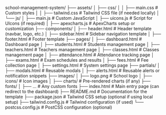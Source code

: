 school-management-system/
├── assets/
│   ├── css/
│   │   ├── main.css         # Custom styles
│   │   ├── tailwind.css     # Tailwind CSS file (if needed locally)
│   └── js/
│       ├── main.js          # Custom JavaScript
│       ├── uicons.js        # Script for UIcons (if required)
│       ├── apexcharts.js    # ApexCharts setup or customization
├── components/
│   ├── header.html          # Header template (navbar, logo, etc.)
│   ├── sidebar.html         # Sidebar navigation template
│   ├── footer.html          # Footer template
├── pages/
│   ├── dashboard.html       # Dashboard page
│   ├── students.html        # Students management page
│   ├── teachers.html        # Teachers management page
│   ├── classes.html         # Classes management page
│   ├── attendance.html      # Attendance tracking page
│   ├── exams.html           # Exam schedules and results
│   ├── fees.html            # Fee collection page
│   ├── settings.html        # System settings page
├── partials/
│   ├── modals.html          # Reusable modals
│   ├── alerts.html          # Reusable alerts or notification snippets
├── images/
│   ├── logo.png             # School logo
│   ├── icons/               # Icon images
│   ├── charts/              # Pre-rendered charts (if any)
├── fonts/
│   ├── ...                  # Any custom fonts
├── index.html               # Main entry page (can redirect to the dashboard)
├── README.md                # Documentation for the template
├── package.json             # Tailwind CSS setup (optional if using local setup)
├── tailwind.config.js       # Tailwind configuration (if used)
└── postcss.config.js        # PostCSS configuration (optional)
